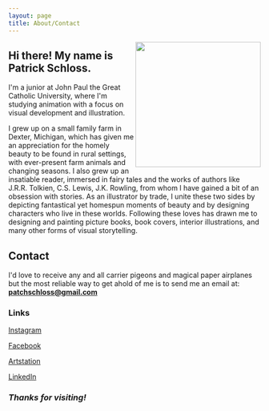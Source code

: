 ```yaml
---
layout: page
title: About/Contact
---
```


<img align="right" width="250" height="250" src="https://github.com/patchschloss/patchschloss.github.io/assets/14957489/eda5d7dc-7dad-4b6f-980c-a16e91918c6b">

## Hi there! My name is Patrick Schloss.
I'm a junior at John Paul the Great Catholic University, where I'm studying animation with a focus on visual development and illustration. 

I grew up on a small family farm in Dexter, Michigan, which has given me an appreciation for the homely beauty to be found in rural settings, with ever-present farm animals and changing seasons. I also grew up an insatiable reader, immersed in fairy tales and the works of authors like J.R.R. Tolkien, C.S. Lewis, J.K. Rowling, from whom I have gained a bit of an obsession with stories. As an illustrator by trade, I unite these two sides by depicting fantastical yet homespun moments of beauty and by designing characters who live in these worlds. Following these loves has drawn me to designing and painting picture books, book covers, interior illustrations, and many other forms of visual storytelling. 

## Contact
I'd love to receive any and all carrier pigeons and magical paper airplanes but the most reliable way to get ahold of me is to send me an email at: **patchschloss@gmail.com**

### Links
[Instagram](https://www.instagram.com/patch_schloss/)

[Facebook](https://www.facebook.com/patch.schloss/)

[Artstation](https://www.artstation.com/patch_schloss)

[LinkedIn](https://www.linkedin.com/in/patch-schloss/)

### <em>Thanks for visiting!</em>
